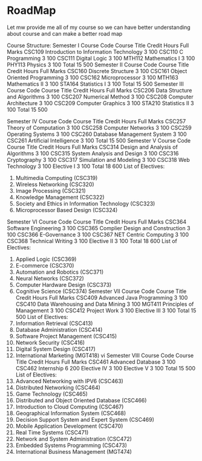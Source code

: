 # RoadMap

Let mw provide me all of my course so we can have better understanding about course and can make a better road map


Course Structure:
Semester I
Course Code Course Title Credit Hours Full Marks
CSC109 Introduction to Information Technology 3 100
CSC110 C Programming 3 100
CSC111 Digital Logic 3 100
MTH112 Mathematics I 3 100
PHY113 Physics 3 100
Total 15 500
Semester II
Course Code Course Title Credit Hours Full Marks
CSC160 Discrete Structure 3 100
CSC161 Object Oriented Programming 3 100
CSC162 Microprocessor 3 100
MTH163 Mathematics II 3 100
STA164 Statistics I 3 100
Total 15 500
Semester III
Course Code Course Title Credit Hours Full Marks
CSC206 Data Structure and Algorithms 3 100
CSC207 Numerical Method 3 100
CSC208 Computer Architecture 3 100
CSC209 Computer Graphics 3 100
STA210 Statistics II 3 100
Total 15 500

Semester IV
Course Code Course Title Credit Hours Full Marks
CSC257 Theory of Computation 3 100
CSC258 Computer Networks 3 100
CSC259 Operating Systems 3 100
CSC260 Database Management System 3 100
CSC261 Artificial Intelligence 3 100
Total 15 500
Semester V
Course Code Course Title Credit Hours Full Marks
CSC314 Design and Analysis of Algorithms 3 100
CSC315 System Analysis and Design 3 100
CSC316 Cryptography 3 100
CSC317 Simulation and Modeling 3 100
CSC318 Web Technology 3 100
Elective I 3 100
Total 18 600
List of Electives:
1. Multimedia Computing (CSC319)
2. Wireless Networking (CSC320)
3. Image Processing (CSC321)
4. Knowledge Management (CSC322)
5. Society and Ethics in Information Technology (CSC323)
6. Microprocessor Based Design (CSC324)

Semester VI
Course Code Course Title Credit Hours Full Marks
CSC364 Software Engineering 3 100
CSC365 Complier Design and Construction 3 100
CSC366 E-Governance 3 100
CSC367 NET Centric Computing 3 100
CSC368 Technical Writing 3 100
Elective II 3 100
Total 18 600
List of Electives:
1. Applied Logic (CSC369)
2. E-commerce (CSC370)
3. Automation and Robotics (CSC371)
4. Neural Networks (CSC372)
5. Computer Hardware Design (CSC373)
6. Cognitive Science (CSC374)
Semester VII
Course Code Course Title Credit Hours Full Marks
CSC409 Advanced Java Programming 3 100
CSC410 Data Warehousing and Data Mining 3 100
MGT411 Principles of Management 3 100
CSC412 Project Work 3 100
Elective III 3 100
Total 15 500
List of Electives:
1. Information Retrieval (CSC413)
2. Database Administration (CSC414)
3. Software Project Management (CSC415)
4. Network Security (CSC416)
5. Digital System Design (CSC417)
6. International Marketing (MGT418)
vi
Semester VIII
Course Code Course Title Credit Hours Full Marks
CSC461 Advanced Database 3 100
CSC462 Internship 6 200
Elective IV 3 100
Elective V 3 100
Total 15 500
List of Electives:
1. Advanced Networking with IPV6 (CSC463)
2. Distributed Networking (CSC464)
3. Game Technology (CSC465)
4. Distributed and Object Oriented Database (CSC466)
5. Introduction to Cloud Computing (CSC467)
6. Geographical Information System (CSC468)
7. Decision Support System and Expert System (CSC469)
8. Mobile Application Development (CSC470)
9. Real Time Systems (CSC471)
10. Network and System Administration (CSC472)
11. Embedded Systems Programming (CSC473)
12. International Business Management (MGT474)

